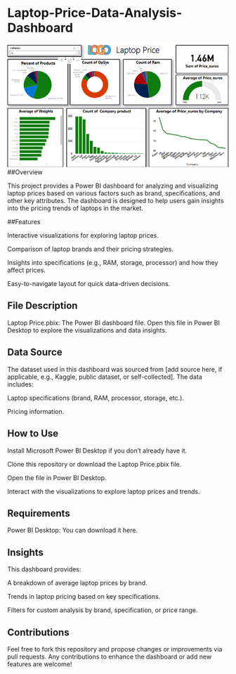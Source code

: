 # Laptop-Price-Data-Analysis-Dashboard
![](https://github.com/MahmoudRaga/Laptop-Price-Data-Analysis-Dashboard/blob/main/Picture2.png)
##Overview

This project provides a Power BI dashboard for analyzing and visualizing laptop prices based on various factors such as brand, specifications, and other key attributes. The dashboard is designed to help users gain insights into the pricing trends of laptops in the market.

##Features

Interactive visualizations for exploring laptop prices.

Comparison of laptop brands and their pricing strategies.

Insights into specifications (e.g., RAM, storage, processor) and how they affect prices.

Easy-to-navigate layout for quick data-driven decisions.

## File Description

Laptop Price.pbix: The Power BI dashboard file. Open this file in Power BI Desktop to explore the visualizations and data insights.

## Data Source

The dataset used in this dashboard was sourced from [add source here, if applicable, e.g., Kaggle, public dataset, or self-collected]. The data includes:

Laptop specifications (brand, RAM, processor, storage, etc.).

Pricing information.

## How to Use

Install Microsoft Power BI Desktop if you don’t already have it.

Clone this repository or download the Laptop Price.pbix file.

Open the file in Power BI Desktop.

Interact with the visualizations to explore laptop prices and trends.

## Requirements

Power BI Desktop: You can download it here.

## Insights

This dashboard provides:

A breakdown of average laptop prices by brand.

Trends in laptop pricing based on key specifications.

Filters for custom analysis by brand, specification, or price range.

## Contributions

Feel free to fork this repository and propose changes or improvements via pull requests. Any contributions to enhance the dashboard or add new features are welcome!

